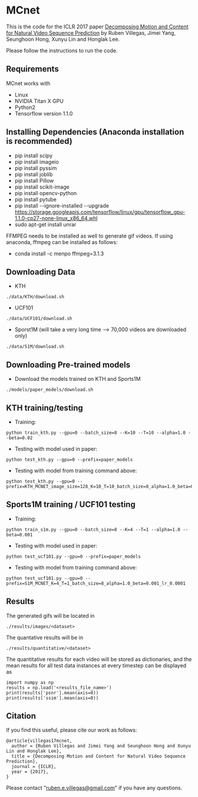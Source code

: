 # MCnet

This is the code for the ICLR 2017 paper [Decomposing Motion and Content for Natural Video Sequence Prediction](https://openreview.net/pdf?id=rkEFLFqee) by Ruben Villegas, Jimei Yang, Seunghoon Hong, Xunyu Lin and Honglak Lee.

Please follow the instructions to run the code.

## Requirements
MCnet works with
* Linux
* NVIDIA Titan X GPU
* Python2
* Tensorflow version 1.1.0

## Installing Dependencies (Anaconda installation is recommended)
* pip install scipy
* pip install imageio
* pip install pyssim
* pip install joblib
* pip install Pillow
* pip install scikit-image
* pip install opencv-python
* pip install pytube
* pip install --ignore-installed --upgrade https://storage.googleapis.com/tensorflow/linux/gpu/tensorflow_gpu-1.1.0-cp27-none-linux_x86_64.whl
* sudo apt-get install unrar

FFMPEG needs to be installed as well to generate gif videos.
If using anaconda, ffmpeg can be installed as follows:
* conda install -c menpo ffmpeg=3.1.3

## Downloading Data
* KTH
```
./data/KTH/download.sh
```
* UCF101
```
./data/UCF101/download.sh
```
* Sporst1M (will take a very long time --> 70,000 videos are downloaded only)
```
./data/S1M/download.sh
```

## Downloading Pre-trained models
* Download the models trained on KTH and Sports1M
```
./models/paper_models/download.sh
```

## KTH training/testing
* Training:
```
python train_kth.py --gpu=0 --batch_size=8 --K=10 --T=10 --alpha=1.0 --beta=0.02
```

* Testing with model used in paper:
```
python test_kth.py --gpu=0 --prefix=paper_models
```

* Testing with model from training command above:
```
python test_kth.py --gpu=0 --prefix=KTH_MCNET_image_size=128_K=10_T=10_batch_size=8_alpha=1.0_beta=0.02_lr=0.0001
```


## Sports1M training / UCF101 testing
* Training:
```
python train_s1m.py --gpu=0 --batch_size=8 --K=4 --T=1 --alpha=1.0 --beta=0.001
```

* Testing with model used in paper:
```
python test_ucf101.py --gpu=0 --prefix=paper_models
```

* Testing with model from training command above:
```
python test_ucf101.py --gpu=0 --prefix=S1M_MCNET_K=4_T=1_batch_size=8_alpha=1.0_beta=0.001_lr_0.0001
```


## Results
The generated gifs will be located in
```
./results/images/<dataset>
```

The quantative results will be in
```
./results/quantitative/<dataset>
```
The quantitative results for each video will be stored as dictionaries, and the mean results for all test data instances at every timestep can be displayed as
```
import numpy as np
results = np.load('<results_file_name>')
print(results['psnr'].mean(axis=0))
print(results['ssim'].mean(axis=0))
```

## Citation

If you find this useful, please cite our work as follows:
```
@article{villegas17mcnet,
  author = {Ruben Villegas and Jimei Yang and Seunghoon Hong and Xunyu Lin and Honglak Lee},
  title = {Decomposing Motion and Content for Natural Video Sequence Prediction},
  journal = {ICLR},
  year = {2017},
}
```

Please contact "ruben.e.villegas@gmail.com" if you have any questions.
